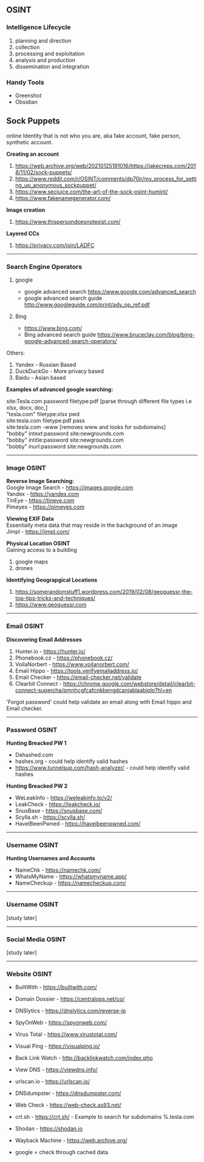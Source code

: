 ## OSINT 

### Intelligence Lifecycle
1. planning and direction
2. collection
3. processing and exploitation
4. analysis and production
5. dissemination and integration

### Handy Tools 
* Greenshot
* Obsidian

## Sock Puppets
online Identity that is not who you are, aka fake account, fake person, synthetic account.

**Creating an account**  
1. https://web.archive.org/web/20210125191016/https://jakecreps.com/2018/11/02/sock-puppets/
2. https://www.reddit.com/r/OSINT/comments/dp70jr/my_process_for_setting_up_anonymous_sockpuppet/
3. https://www.secjuice.com/the-art-of-the-sock-osint-humint/
4. https://www.fakenamegenerator.com/

**Image creation**  
1. https://www.thispersondoesnotexist.com/

**Layered CCs**  
1. https://privacy.com/join/LADFC 

---

### Search Engine Operators
1. google  
    * google advanced search https://www.google.com/advanced_search
    * google advanced search guide http://www.googleguide.com/print/adv_op_ref.pdf

2. Bing
    * https://www.bing.com/
    * Bing advanced search guide https://www.bruceclay.com/blog/bing-google-advanced-search-operators/
  
Others:  
1. Yandex - Russian Based
2. DuckDuckGo - More privacy based
3. Baidu - Asian based

**Examples of advanced google searching:**  

site:Tesla.com password filetype:pdf [parse through different file types i.e xlsx, docx, doc,]  
"tesla.com" filetype:xlsx pwd  
site:tesla.com filetype:pdf pass  
site:tesla.com -www [removes www and looks for subdomains]  
"bobby" intext:password site:newgrounds.com  
"bobby" intitle:password site:newgrounds.com  
"bobby" inurl:password site:newgrounds.com  

---

### Image OSINT

**Reverse Image Searching:**  
Google Image Search - https://images.google.com  
Yandex - https://yandex.com  
TinEye - https://tineye.com  
Pimeyes - https://pimeyes.com

**Viewing EXIF Data**  
Essentially meta data that may reside in the background of an image  
Jimpl - https://jimpl.com/  

**Physical Location OSINT**  
Gaining access to a building  
1. google maps
2. drones

**Identifying Geograpgical Locations**
1. https://somerandomstuff1.wordpress.com/2019/02/08/geoguessr-the-top-tips-tricks-and-techniques/
2. https://www.geoguessr.com

---

### Email OSINT

**Discovering Email Addresses**
1. Hunter.io - https://hunter.io/
2. Phonebook.cz - https://phonebook.cz/
3. VoilaNorbert - https://www.voilanorbert.com/
4. Email Hippo - https://tools.verifyemailaddress.io/
5. Email Checker - https://email-checker.net/validate
6. Clearbit Connect - https://chrome.google.com/webstore/detail/clearbit-connect-supercha/pmnhcgfcafcnkbengdcanjablaabjplo?hl=en

'Forgot password' could help validate an email along with Email hippo and Email checker.

---

### Password OSINT

**Hunting Breacked PW 1**
* Dehashed.com
* hashes.org - could help identify valid hashes
* https://www.tunnelsup.com/hash-analyzer/ - could help identify valid hashes

**Hunting Breacked PW 2**
* WeLeakInfo - https://weleakinfo.to/v2/
* LeakCheck - https://leakcheck.io/
* SnusBase - https://snusbase.com/
* Scylla.sh - https://scylla.sh/
* HaveIBeenPwned - https://haveibeenpwned.com/

---

### Username OSINT

**Hunting Usernames and Accounts**
* NameChk - https://namechk.com/
* WhatsMyName - https://whatsmyname.app/
* NameCheckup - https://namecheckup.com/

---

### Username OSINT
[study later]

---

### Social Media OSINT
[study later]

---

### Website OSINT
* BuiltWith - https://builtwith.com/
* Domain Dossier - https://centralops.net/co/
* DNSlytics - https://dnslytics.com/reverse-ip
* SpyOnWeb - https://spyonweb.com/
* Virus Total - https://www.virustotal.com/
* Visual Ping - https://visualping.io/
* Back Link Watch - http://backlinkwatch.com/index.php
* View DNS - https://viewdns.info/
* urlscan.io - https://urlscan.io/
* DNSdumpster - https://dnsdumpster.com/
* Web Check - https://web-check.as93.net/
* crt.sh - https://crt.sh/ - Example to search for subdomains %.tesla.com

* Shodan - https://shodan.io
* Wayback Machine - https://web.archive.org/
* google = check through cached data 
  
